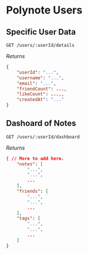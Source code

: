 # Polynote Users

## Specific User Data

    GET /users/:userId/details

*Returns*

```json
{
    "userId": "...",
    "username": "...",
    "email": "...",
    "friendCount": ...,
    "likeCount": ...,,
    "createdAt": "..."
}
```

## Dashoard of Notes

    GET /users/:userId/dashboard

*Returns*

```json
{ // More to add here.
    "notes": [
        "...",
        "...",
        ...
    ],
    "friends": [
        "...",
        "...",
        ...
    ],
    "tags": [
        "...",
        "...",
        ...
    ]
}
```

